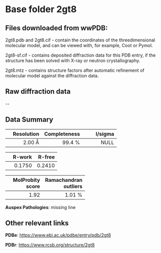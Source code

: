 # Base folder 2gt8

## Files downloaded from wwPDB:

2gt8.pdb and 2gt8.cif - contain the coordinates of the threedimensional molecular model, and can be viewed with, for example, Coot or Pymol.

2gt8-sf.cif - contains deposited diffraction data for this PDB entry, if the structure has been solved with X-ray or neutron crystallography.

2gt8.mtz - contains structure factors after automatic refinement of molecular model against the diffraction data.

## Raw diffraction data

--<br> 

## Data Summary
|   | Resolution | Completeness| I/sigma |
|---|-------------:|----------------:|--------------:|
|   |2.00 Å|99.4  %|<img width=50/>NULL |

|   | **R-work**| **R-free**   
|---|-------------:|----------------:|           
||  0.1750|  0.2410|

|   |**MolProbity<br>score**| **Ramachandran<br>outliers** 
|---|-------------:|----------------:|
||  1.92|  1.01 %|

**Auspex Pathologies**: missing line

 

## Other relevant links 
**PDBe**:  https://www.ebi.ac.uk/pdbe/entry/pdb/2gt8
 
**PDBr**: https://www.rcsb.org/structure/2gt8 

